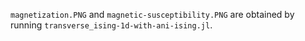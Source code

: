 `magnetization.PNG` and `magnetic-susceptibility.PNG` are obtained by running `transverse_ising-1d-with-ani-ising.jl`.